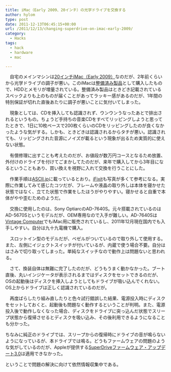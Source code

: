 ```yaml
---
title: iMac（Early 2009、20インチ）の光学ドライブを交換する
author: hylom
type: post
date: 2011-12-13T06:45:15+00:00
url: /2011/12/13/changing-superdrive-on-imac-early-2009/
category:
  - Hacks
tags:
  - hack
  - hardware
  - mac

---
```

　自宅のメインマシンは[20インチiMac（Early 2009）][1]なのだが、2年前くらいから光学ドライブの調子が悪い。このiMacは[整備済み製品][2]として購入したもので、HDDとメモリが増量されている。整備済み製品はときどき記載されているスペックよりも上のものが届くことがあってラッキー感があるのだが、1年間の特別保証が切れた直後あたりに調子が悪いことに気付いてしまった。

　現象としては、CDを挿入しても認識されず、ウンウンうなったあとで排出されるというもの。ちょうど手持ちの音楽CDをすべてリッピングしようと思ってたときで、1日に10枚ペースで200枚くらいのCDをリッピングしたのが良くなかったような気がする。しかも、ときどきは認識されるからタチが悪い。認識されても、リッピングされた音源にノイズが載るという現象が出るため実質的に使えない状態。

　有償修理に出すことも考えたのだが、お値段が数万円コースとなるため放置、外付けのドライブを付けてごまかしてたのだが、来年で購入してから3年目になるということもあり、買い換えを視野に入れて交換を行うことにした。

　作業手順は[ASCII.jp][3]に載っているとおり。[iFixit][4]も写真が多くて参考になる。実際に作業してみて感じたコツだが、フレームや液晶の取り外しは本体を寝かせた状態ではなく、立てた状態で作業をしたほうがやりやすい。寝かせると自重で本体がやや歪むためのようだ。

　交換に使用したのは、Sony OptiarcのAD-7640S。元々搭載されているのはAD-5670Sというモデルだが、OEM専用なので入手が難しい。AD-7640Sは[Vintage Computer][5]でもiMac用に販売されているし、2011年12月現在国内でも入手しやすい。自分は九十九電機で購入。

　スロットイン型のモデルだが、ベゼルがついているので取り外して使用する。また、左側にイジェクトスイッチが付いているが、内蔵で使う場合不要。自分ははさみで切り取ってしまった。単純なスイッチなので動作上は問題ないと思われる。

　さて、換装自体は無難に完了したのだが、どうもうまく動かなかった。ブート直後、丸いインジケータが表示されるまではディスクをセットできるのだが、OSの起動後はディスクを挿入しようとしてもドライブが吸い込んでくれない。OS上からドライブは正しく認識されているのだが。

　再度ばらしたり組み直したりと色々試行錯誤した結果、電源投入時にディスクをセットしておくと、起動後も問題なく動作するということが判明。また、電源投入後で動作しなくなった場合、ディスクをドライブに突っ込んだ状態でスリープ状態から復帰させるとディスクを吸い込み、その後利用できるようになることも分かった。

ちなみに純正のドライブでは、スリープからの復帰時にドライブの音が鳴らないようになっているが、本ドライブでは鳴る。どうもファームウェアの問題のような気がしているのだが、Appleが提供する[SuperDriveファームウェア・アップデート3.0][6]は適用できなかった。

ということで問題の解決に向けて依然情報収集中である。

 [1]: http://support.apple.com/kb/SP507?viewlocale=ja_JP
 [2]: http://store.apple.com/jp/browse/home/specialdeals/mac
 [3]: http://ascii.jp/elem/000/000/059/59034/
 [4]: http://www.ifixit.com/Teardown/iMac-Intel-20-Inch-EMC-2266-Teardown/658/1
 [5]: http://www.vintagecomp.com/shop/shopdisplayproducts.asp?id=626&#038;cat=%8C%F5%2FiMac+Intel+%83V%83%8B%83o%81%5B%3Cbr%3E%0D%0AEarly+2009%2FLate+2009+%3Cbr%3E%0D%0A12%2E7mm%2FSATA
 [6]: http://support.apple.com/kb/DL892?viewlocale=ja_JP
